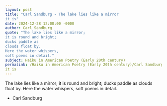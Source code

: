 ```yaml
---
layout: post
title: "Carl Sandburg - The lake lies like a mirror
it is"
date: 2024-12-28 12:00:00 -0000
author: Carl Sandburg
quote: "The lake lies like a mirror;
it is round and bright;
ducks paddle as
clouds float by.
Here the water whispers,
soft poems in detail."
subject: Haiku in American Poetry (Early 20th century)
permalink: /Haiku in American Poetry (Early 20th century)/Carl Sandburg/Carl Sandburg - The lake lies like a mirror
it is
---
```


The lake lies like a mirror;
it is round and bright;
ducks paddle as
clouds float by.
Here the water whispers,
soft poems in detail.

- Carl Sandburg
